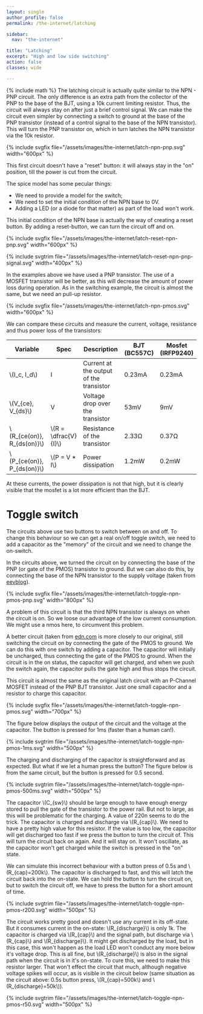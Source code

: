 ```yaml
---
layout: single
author_profile: false
permalink: /the-internet/latching

sidebar:
  nav: "the-internet"

title: "Latching"
excerpt: "High and low side switching"
action: false
classes: wide

---
```

{% include math %}
The latching circuit is actually quite similar to the NPN - PNP circuit. The only difference is an extra path from the collector of the PNP to the base of the BJT, using a 10k current limiting resistor. Thus, the circuit will always stay on after just a brief control signal. We can make the circuit even simpler by connecting a switch to ground at the base of the PNP transistor (instead of a control signal to the base of the NPN transistor). This will turn the PNP transistor on, which in turn latches the NPN transistor via the 10k resistor.

{% include svgfix file="/assets/images/the-internet/latch-npn-pnp.svg" width="600px" %}

This first circuit doesn't have a "reset" button: it will always stay in the "on" position, till the power is cut from the circuit.

The spice model has some pecular things:
- We need to provide a model for the switch;
- We need to set the initial condition of the NPN base to 0V.
- Adding a LED (or a diode for that matter) as part of the load won't work.

This initial condition of the NPN base is actually the way of creating a reset button. By adding a reset-button, we can turn the circuit off and on.

{% include svgfix file="/assets/images/the-internet/latch-reset-npn-pnp.svg" width="600px" %}

{% include svgtrim file="/assets/images/the-internet/latch-reset-npn-pnp-signal.svg" width="400px" %}

In the examples above we have used a PNP transistor. The use of a MOSFET transistor will be better, as this will decrease the amount of power loss during operation. As in the switching example, the circuit is almost the same, but we need an pull-up resistor.

{% include svgfix file="/assets/images/the-internet/latch-npn-pmos.svg" width="600px" %}

We can compare these circuits and measure the current, voltage, resistance and thus power loss of the transistors:

|Variable|Spec|Description|BJT (BC557C)|Mosfet (IRFP9240)|
|--------|----|-----------|---|------|
|\\(I_c, I_d\\)|I| Current at the output of the transistor | 0.23mA | 0.23mA|
|\\(V_{ce}, V_{ds}\\)|V|Voltage drop over the transistor | 53mV | 9mV |
|\\(R_{ce(on)}, R_{ds(on)}\\)|\\(R = \dfrac{V}{I}\\)|Resistance of the transistor | 2.33Ω | 0.37Ω |
|\\(P_{ce(on)}, P_{ds(on)}\\)|\\(P = V * I\\)|Power dissipation| 1.2mW | 0.2mW |

At these currents, the power dissipation is not that high, but it is clearly visible that the mosfet is a lot more efficient than the BJT.

# Toggle switch
The circuits above use two buttons to switch between on and off. To change this behaviour so we can get a real on/off toggle switch, we need to add a capacitor as the "memory" of the circuit and we need to change the on-switch.

In the circuits above, we turned the circuit on by connecting the base of the PNP (or gate of the PMOS) transistor to ground. But we can also do this, by connecting the base of the NPN transistor to the supply voltage (taken from [eevblog](https://youtu.be/Foc9R0dC2iI)).

{% include svgfix file="/assets/images/the-internet/latch-toggle-npn-pmos-pnp.svg" width="800px" %}

A problem of this circuit is that the third NPN transistor is always on when the circuit is on. So we loose our advantage of the low current consumption. We might use a nmos here, to circumvent this problem.

A better circuit (taken from [edn.com](https://www.edn.com/latching-power-switch-uses-momentary-pushbutton/) is more closely to our original, still switching the circuit on by connecting the gate of the PMOS to ground. We can do this with one switch by adding a capacitor. The capacitor will initially be uncharged, thus connecting the gate of the PMOS to ground. When the circuit is in the on status, the capacitor will get charged, and when we push the switch again, the capacitor pulls the gate high and thus stops the circuit.

This circuit is almost the same as the original latch circuit with an P-Channel MOSFET instead of the PNP BJT transistor. Just one small capacitor and a resistor to charge this capacitor.

{% include svgfix file="/assets/images/the-internet/latch-toggle-npn-pmos.svg" width="700px" %}

The figure below displays the output of the circuit and the voltage at the capacitor. The button is pressed for 1ms (faster than a human can!).

{% include svgtrim file="/assets/images/the-internet/latch-toggle-npn-pmos-1ms.svg" width="500px" %}

The charging and discharging of the capacitor is straightforward and as expected. But what if we let a human press the button? The figure below is from the same circuit, but the button is pressed for 0.5 second.

{% include svgtrim file="/assets/images/the-internet/latch-toggle-npn-pmos-500ms.svg" width="500px" %}

The capacitor \\(C_{sw}\\) should be large enough to have enough energy stored to pull the gate of the transistor to the power rail. But not to large, as this will be problematic for the charging. A value of 220n seems to do the trick. The capacitor is charged and discharge via \\(R_{cap}\\). We need to have a pretty high value for this resistor. If the value is too low, the capacitor will get discharged too fast if we press the button to turn the circuit of. This will turn the circuit back on again. And it will stay on. It won't oscillate, as the capacitor won't get charged while the switch is pressed in the "on" state.

We can simulate this incorrect behaviour with a button press of 0.5s and \\(R_{cap}=200k\\). The capacitor is discharged to fast, and this will latch the circuit back into the on-state. We can hold the button to turn the circuit on, but to switch the circuit off, we have to press the button for a short amount of time.

{% include svgtrim file="/assets/images/the-internet/latch-toggle-npn-pmos-r200.svg" width="500px" %}

The circuit works pretty good and doesn't use any current in its off-state. But it consumes current in the on-state: \\(R_{discharge}\\) is only 1k. The capacitor is charged via \\(R_{cap}\\) and the signal path, but discharge via \\(R_{cap}\\) and \\(R_{discharge}\\). It might get discharged by the load, but in this case, this won't happen as the load LED won't conduct any more below it's voltage drop. This is all fine, but \\(R_{discharge}\\) is also in the signal path when the circuit is in it's on-state. To cure this, we need to make this resistor larger. That won't effect the circuit that much, although negative voltage spikes will occur, as is visible in the circuit below (same situation as the circuit above: 0.5s button press, \\(R_{cap}=500k\\) and \\(R_{discharge}=50k\\)).

{% include svgtrim file="/assets/images/the-internet/latch-toggle-npn-pmos-r50.svg" width="500px" %}
